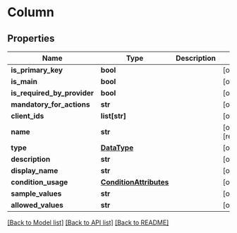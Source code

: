 # Column


## Properties
Name | Type | Description | Notes
------------ | ------------- | ------------- | -------------
**is_primary_key** | **bool** |  | [optional] 
**is_main** | **bool** |  | [optional] 
**is_required_by_provider** | **bool** |  | [optional] 
**mandatory_for_actions** | **str** |  | [optional] 
**client_ids** | **list[str]** |  | [optional] 
**name** | **str** |  | [optional] [readonly] 
**type** | [**DataType**](DataType.md) |  | [optional] 
**description** | **str** |  | [optional] 
**display_name** | **str** |  | [optional] 
**condition_usage** | [**ConditionAttributes**](ConditionAttributes.md) |  | [optional] 
**sample_values** | **str** |  | [optional] 
**allowed_values** | **str** |  | [optional] 

[[Back to Model list]](../README.md#documentation-for-models) [[Back to API list]](../README.md#documentation-for-api-endpoints) [[Back to README]](../README.md)


